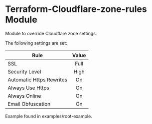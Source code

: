 # Terraform-Cloudflare-zone-rules Module

Module to override Cloudflare zone settings.

The following settings are set:

| Rule                     | Value  |
| -------------------------|:------:|
| SSL                      | Full   |
| Security Level           | High   |
| Automatic Https Rewrites | On     |
| Always Use Https         | On     |
| Always Online            | On     |
| Email Obfuscation        | On     |

Example found in examples/root-example.
